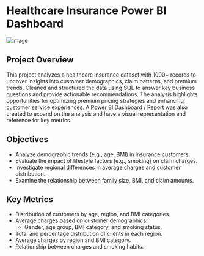 # Healthcare Insurance Power BI Dashboard

![image](https://github.com/user-attachments/assets/7e60ead2-239f-433b-ac43-7086d29a4f77)


## Project Overview
This project analyzes a healthcare insurance dataset with 1000+ records to uncover insights into customer demographics, claim patterns, and premium trends. Cleaned and structured the data using SQL to answer key business questions and provide actionable recommendations. The analysis highlights opportunities for optimizing premium pricing strategies and enhancing customer service experiences. A Power BI Dashboard / Report was also created to expand on the analysis and have a visual representation and reference for key metrics.

## Objectives
- Analyze demographic trends (e.g., age, BMI) in insurance customers.
- Evaluate the impact of lifestyle factors (e.g., smoking) on claim charges.
- Investigate regional differences in average charges and customer distribution.
- Examine the relationship between family size, BMI, and claim amounts.

## Key Metrics
- Distribution of customers by age, region, and BMI categories.
- Average charges based on customer demographics:
  - Gender, age group, BMI category, and smoking status.
- Total and percentage distribution of clients in each region.
- Average charges by region and BMI category.
- Relationship between charges and smoking habits.
